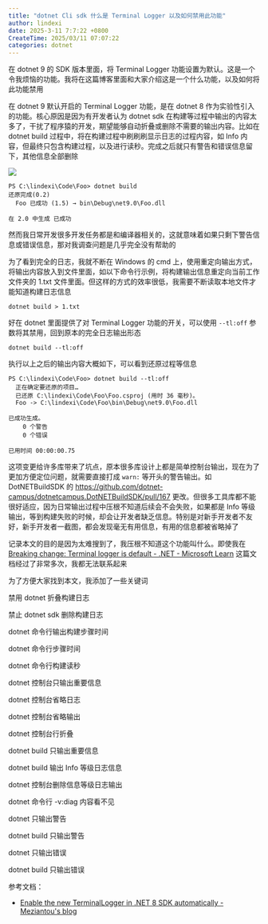 ```yaml
---
title: "dotnet Cli sdk 什么是 Terminal Logger 以及如何禁用此功能"
author: lindexi
date: 2025-3-11 7:7:22 +0800
CreateTime: 2025/03/11 07:07:22
categories: dotnet
---
```


在 dotnet 9 的 SDK 版本里面，将 Terminal Logger 功能设置为默认。这是一个令我烦恼的功能。我将在这篇博客里面和大家介绍这是一个什么功能，以及如何将此功能禁用

<!--more-->


<!-- CreateTime:2025/03/11 07:07:22 -->

<!-- 发布 -->
<!-- 博客 -->

在 dotnet 9 默认开启的 Terminal Logger 功能，是在 dotnet 8 作为实验性引入的功能。核心原因是因为有开发者认为 dotnet sdk 在构建等过程中输出的内容太多了，干扰了程序猿的开发，期望能够自动折叠或删除不需要的输出内容。比如在 dotnet build 过程中，将在构建过程中刷刷刷显示日志的过程内容，如 Info 内容，但最终只包含构建过程，以及进行读秒。完成之后就只有警告和错误信息留下，其他信息全部删除

<!-- ![](image/dotnet Cli sdk 什么是 Terminal Logger 以及如何禁用此功能/dotnet Cli sdk 什么是 Terminal Logger 以及如何禁用此功能0.gif) -->
![](http://cdn.lindexi.site/lindexi%2Fdotnet%2520Cli%2520sdk%2520%25E4%25BB%2580%25E4%25B9%2588%25E6%2598%25AF%2520Terminal%2520Logger%2520%25E4%25BB%25A5%25E5%258F%258A%25E5%25A6%2582%25E4%25BD%2595%25E7%25A6%2581%25E7%2594%25A8%25E6%25AD%25A4%25E5%258A%259F%25E8%2583%25BD0.gif)

```
PS C:\lindexi\Code\Foo> dotnet build
还原完成(0.2)
  Foo 已成功 (1.5) → bin\Debug\net9.0\Foo.dll

在 2.0 中生成 已成功
```

然而我日常开发很多开发任务都是和编译器相关的，这就意味着如果只剩下警告信息或错误信息，那对我调查问题是几乎完全没有帮助的

为了看到完全的日志，我就不断在 Windows 的 cmd 上，使用重定向输出方式，将输出内容放入到文件里面，如以下命令行示例，将构建输出信息重定向当前工作文件夹的 1.txt 文件里面。但这样的方式的效率很低，我需要不断读取本地文件才能知道构建日志信息

```
dotnet build > 1.txt
```

好在 dotnet 里面提供了对 Terminal Logger 功能的开关，可以使用 `--tl:off` 参数将其禁用，回到原本的完全日志输出形态

```
dotnet build --tl:off
```

执行以上之后的输出内容大概如下，可以看到还原过程等信息

```
PS C:\lindexi\Code\Foo> dotnet build --tl:off
  正在确定要还原的项目…
  已还原 C:\lindexi\Code\Foo\Foo.csproj (用时 36 毫秒)。
  Foo -> C:\lindexi\Code\Foo\bin\Debug\net9.0\Foo.dll

已成功生成。
    0 个警告
    0 个错误

已用时间 00:00:00.75
```

这项变更给许多库带来了坑点，原本很多库设计上都是简单控制台输出，现在为了更加方便定位问题，就需要直接打成 `warn:` 等开头的警告输出。如 DotNETBuildSDK 的 <https://github.com/dotnet-campus/dotnetcampus.DotNETBuildSDK/pull/167> 更改。但很多工具库都不能很好适应，因为日常输出过程中压根不知道后续会不会失败，如果都是 Info 等级输出，等到构建失败的时候，却会让开发者缺乏信息。特别是对新手开发者不友好，新手开发者一截图，都会发现毫无有用信息，有用的信息都被省略掉了

记录本文的目的是因为太难搜到了，我压根不知道这个功能叫什么。即使我在 [Breaking change: Terminal logger is default - .NET - Microsoft Learn](https://learn.microsoft.com/en-us/dotnet/core/compatibility/sdk/9.0/terminal-logger ) 这篇文档经过了非常多次，我都无法联系起来

为了方便大家找到本文，我添加了一些关键词

禁用 dotnet 折叠构建日志

禁止 dotnet sdk 删除构建日志

dotnet 命令行输出构建步骤时间

dotnet 命令行步骤时间

dotnet 命令行构建读秒

dotnet 控制台只输出重要信息

dotnet 控制台省略日志

dotnet 控制台省略输出

dotnet 控制台行折叠

dotnet build 只输出重要信息

dotnet build 输出 Info 等级日志信息

dotnet 控制台删除信息等级日志输出

dotnet 命令行 -v:diag 内容看不见

dotnet 只输出警告

dotnet build 只输出警告

dotnet 只输出错误

dotnet build 只输出错误

参考文档：

- [Enable the new TerminalLogger in .NET 8 SDK automatically - Meziantou's blog](https://www.meziantou.net/enable-the-new-terminallogger-in-dotnet-8-sdk-automatically.htm )
